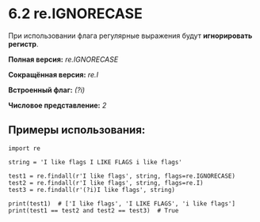 # 6.2 re.IGNORECASE
При использовании флага регулярные выражения будут **игнорировать регистр**.

**Полная версия:** *re.IGNORECASE*

**Сокращённая версия:** *re.I*

**Встроенный флаг:** *(?i)*

**Числовое представление:** *2*

## Примеры использования:
```
import re

string = 'I like flags I LIKE FLAGS i like flags'

test1 = re.findall(r'I like flags', string, flags=re.IGNORECASE)
test2 = re.findall(r'I like flags', string, flags=re.I)
test3 = re.findall(r'(?i)I like flags', string)

print(test1)  # ['I like flags', 'I LIKE FLAGS', 'i like flags']
print(test1 == test2 and test2 == test3)  # True
```
